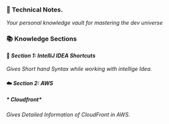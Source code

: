 ### 🚀 Technical Notes.
*Your personal knowledge vault for mastering the dev universe*

### 📚 Knowledge Sections
#### 🧠 *Section 1: IntelliJ IDEA Shortcuts*
*Gives Short hand Syntax while working with intellige Idea.*
#### ☁️ *Section 2: AWS*
##### * Cloudfront*
*Gives Detailed Information of CloudFront in AWS.*
